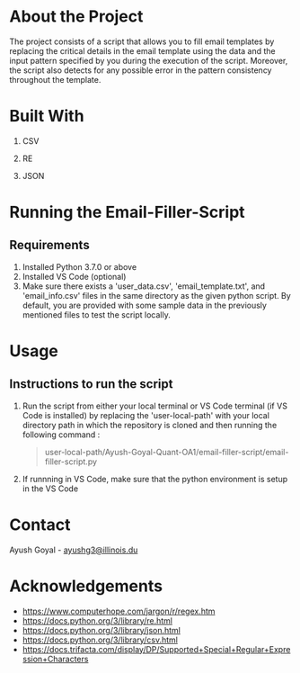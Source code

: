 # About the Project 

The project consists of a script that allows you to fill email templates by replacing the critical details in the email template using the data and the input pattern specified by you during the execution of the script. Moreover, the script also detects for any possible error in the pattern consistency throughout the template. 
   
# Built With

1) CSV

2) RE

3) JSON

# Running the Email-Filler-Script
## Requirements

1) Installed Python 3.7.0 or above 
2) Installed VS Code (optional)
3) Make sure there exists a 'user_data.csv', 'email_template.txt', and 'email_info.csv' files in the same directory as the given python script. By default, you are provided with some sample data in the previously mentioned files to test the script locally. 

# Usage
## Instructions to run the script 
1) Run the script from either your local terminal or VS Code terminal (if VS Code is installed) by replacing the 'user-local-path' with your local directory path in which the repository is cloned and then running the following command :

   > user-local-path/Ayush-Goyal-Quant-OA1/email-filler-script/email-filler-script.py
2) If runnning in VS Code, make sure that the python environment is setup in the VS Code

# Contact

Ayush Goyal - ayushg3@illinois.du 

# Acknowledgements

- https://www.computerhope.com/jargon/r/regex.htm
- https://docs.python.org/3/library/re.html
- https://docs.python.org/3/library/json.html
- https://docs.python.org/3/library/csv.html
- https://docs.trifacta.com/display/DP/Supported+Special+Regular+Expression+Characters
